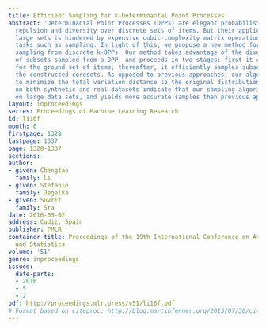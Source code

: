 ```yaml
---
title: Efficient Sampling for k-Determinantal Point Processes
abstract: 'Determinantal Point Processes (DPPs) are elegant probabilistic models of
  repulsion and diversity over discrete sets of items. But their applicability to
  large sets is hindered by expensive cubic-complexity matrix operations for basic
  tasks such as sampling. In light of this, we propose a new method for approximate
  sampling from discrete k-DPPs. Our method takes advantage of the diversity property
  of subsets sampled from a DPP, and proceeds in two stages: first it constructs coresets
  for the ground set of items; thereafter, it efficiently samples subsets based on
  the constructed coresets. As opposed to previous approaches, our algorithm aims
  to minimize the total variation distance to the original distribution. Experiments
  on both synthetic and real datasets indicate that our sampling algorithm works efficiently
  on large data sets, and yields more accurate samples than previous approaches.'
layout: inproceedings
series: Proceedings of Machine Learning Research
id: li16f
month: 0
firstpage: 1328
lastpage: 1337
page: 1328-1337
sections: 
author:
- given: Chengtao
  family: Li
- given: Stefanie
  family: Jegelka
- given: Suvrit
  family: Sra
date: 2016-05-02
address: Cadiz, Spain
publisher: PMLR
container-title: Proceedings of the 19th International Conference on Artificial Intelligence
  and Statistics
volume: '51'
genre: inproceedings
issued:
  date-parts:
  - 2016
  - 5
  - 2
pdf: http://proceedings.mlr.press/v51/li16f.pdf
# Format based on citeproc: http://blog.martinfenner.org/2013/07/30/citeproc-yaml-for-bibliographies/
---
```

